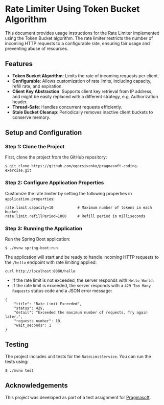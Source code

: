 # Rate Limiter Using Token Bucket Algorithm
This document provides usage instructions for the Rate Limiter implemented using the Token Bucket algorithm. The rate limiter restricts the number of incoming HTTP requests to a configurable rate, ensuring fair usage and preventing abuse of resources.

## Features
- **Token Bucket Algorithm**: Limits the rate of incoming requests per client.
- **Configurable**: Allows customization of rate limits, including capacity, refill rate, and expiration.
- **Client Key Abstraction**: Supports client key retrieval from IP address, and might be easily replaced with a different strategy, e.g. Authorization header.
- **Thread-Safe**: Handles concurrent requests efficiently.
- **Stale Bucket Cleanup**: Periodically removes inactive client buckets to conserve memory.

## Setup and Configuration
### Step 1: Clone the Project
First, clone the project from the GitHub repository:
```
$ git clone https://github.com/egorsivenko/pragmasoft-coding-exercise.git
```

### Step 2: Configure Application Properties
Customize the rate limiter by setting the following properties in `application.properties`:
```
rate.limit.capacity=10           # Maximum number of tokens in each bucket
rate.limit.refillPeriod=1000     # Refill period in milliseconds
```

### Step 3: Running the Application
Run the Spring Boot application:
```
$ ./mvnw spring-boot:run
```
The application will start and be ready to handle incoming HTTP requests to the `/hello` endpoint with rate limiting applied:
```
curl http://localhost:8080/hello
```
- If the rate limit is not exceeded, the server responds with `Hello World`.
- If the rate limit is exceeded, the server responds with a `429 Too Many Requests` status code and a JSON error message:
```
{
    "title": "Rate Limit Exceeded",
    "status": 429,
    "detail": "Exceeded the maximum number of requests. Try again later.",
    "requests_number": 10,
    "wait_seconds": 1
}
```

## Testing
The project includes unit tests for the `RateLimitService`. You can run the tests using:
```
$ ./mvnw test
```

## Acknowledgements
This project was developed as part of a test assignment for [Pragmasoft](https://pragmasoft.com.ua/en/).
